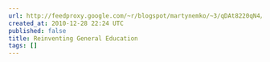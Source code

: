 ```yaml
---
url: http://feedproxy.google.com/~r/blogspot/martynemko/~3/qDAt8220qN4/reinventing-general-education.html
created_at: 2010-12-28 22:24 UTC
published: false
title: Reinventing General Education
tags: []
---
```



